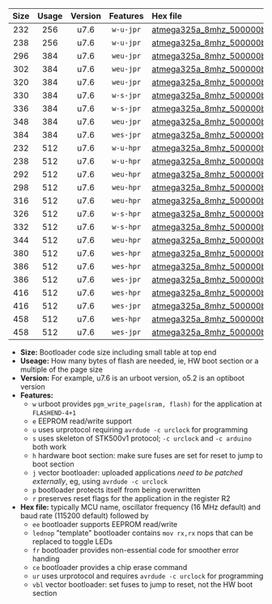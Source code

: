 |Size|Usage|Version|Features|Hex file|
|:-:|:-:|:-:|:-:|:--|
|232|256|u7.6|`w-u-jpr`|[atmega325a_8mhz_500000bps_ur_vbl.hex](https://raw.githubusercontent.com/stefanrueger/urboot/main//atmega325a_8mhz_500000bps_ur_vbl.hex)|
|238|256|u7.6|`w-u-jpr`|[atmega325a_8mhz_500000bps_lednop_ur_vbl.hex](https://raw.githubusercontent.com/stefanrueger/urboot/main//atmega325a_8mhz_500000bps_lednop_ur_vbl.hex)|
|296|384|u7.6|`weu-jpr`|[atmega325a_8mhz_500000bps_ee_ur_vbl.hex](https://raw.githubusercontent.com/stefanrueger/urboot/main//atmega325a_8mhz_500000bps_ee_ur_vbl.hex)|
|302|384|u7.6|`weu-jpr`|[atmega325a_8mhz_500000bps_ee_lednop_ur_vbl.hex](https://raw.githubusercontent.com/stefanrueger/urboot/main//atmega325a_8mhz_500000bps_ee_lednop_ur_vbl.hex)|
|320|384|u7.6|`weu-jpr`|[atmega325a_8mhz_500000bps_ee_lednop_fr_ur_vbl.hex](https://raw.githubusercontent.com/stefanrueger/urboot/main//atmega325a_8mhz_500000bps_ee_lednop_fr_ur_vbl.hex)|
|330|384|u7.6|`w-s-jpr`|[atmega325a_8mhz_500000bps_vbl.hex](https://raw.githubusercontent.com/stefanrueger/urboot/main//atmega325a_8mhz_500000bps_vbl.hex)|
|336|384|u7.6|`w-s-jpr`|[atmega325a_8mhz_500000bps_lednop_vbl.hex](https://raw.githubusercontent.com/stefanrueger/urboot/main//atmega325a_8mhz_500000bps_lednop_vbl.hex)|
|348|384|u7.6|`weu-jpr`|[atmega325a_8mhz_500000bps_ee_lednop_fr_ce_ur_vbl.hex](https://raw.githubusercontent.com/stefanrueger/urboot/main//atmega325a_8mhz_500000bps_ee_lednop_fr_ce_ur_vbl.hex)|
|384|384|u7.6|`wes-jpr`|[atmega325a_8mhz_500000bps_ee_vbl.hex](https://raw.githubusercontent.com/stefanrueger/urboot/main//atmega325a_8mhz_500000bps_ee_vbl.hex)|
|232|512|u7.6|`w-u-hpr`|[atmega325a_8mhz_500000bps_ur.hex](https://raw.githubusercontent.com/stefanrueger/urboot/main//atmega325a_8mhz_500000bps_ur.hex)|
|238|512|u7.6|`w-u-hpr`|[atmega325a_8mhz_500000bps_lednop_ur.hex](https://raw.githubusercontent.com/stefanrueger/urboot/main//atmega325a_8mhz_500000bps_lednop_ur.hex)|
|292|512|u7.6|`weu-hpr`|[atmega325a_8mhz_500000bps_ee_ur.hex](https://raw.githubusercontent.com/stefanrueger/urboot/main//atmega325a_8mhz_500000bps_ee_ur.hex)|
|298|512|u7.6|`weu-hpr`|[atmega325a_8mhz_500000bps_ee_lednop_ur.hex](https://raw.githubusercontent.com/stefanrueger/urboot/main//atmega325a_8mhz_500000bps_ee_lednop_ur.hex)|
|316|512|u7.6|`weu-hpr`|[atmega325a_8mhz_500000bps_ee_lednop_fr_ur.hex](https://raw.githubusercontent.com/stefanrueger/urboot/main//atmega325a_8mhz_500000bps_ee_lednop_fr_ur.hex)|
|326|512|u7.6|`w-s-hpr`|[atmega325a_8mhz_500000bps.hex](https://raw.githubusercontent.com/stefanrueger/urboot/main//atmega325a_8mhz_500000bps.hex)|
|332|512|u7.6|`w-s-hpr`|[atmega325a_8mhz_500000bps_lednop.hex](https://raw.githubusercontent.com/stefanrueger/urboot/main//atmega325a_8mhz_500000bps_lednop.hex)|
|344|512|u7.6|`weu-hpr`|[atmega325a_8mhz_500000bps_ee_lednop_fr_ce_ur.hex](https://raw.githubusercontent.com/stefanrueger/urboot/main//atmega325a_8mhz_500000bps_ee_lednop_fr_ce_ur.hex)|
|380|512|u7.6|`wes-hpr`|[atmega325a_8mhz_500000bps_ee.hex](https://raw.githubusercontent.com/stefanrueger/urboot/main//atmega325a_8mhz_500000bps_ee.hex)|
|386|512|u7.6|`wes-hpr`|[atmega325a_8mhz_500000bps_ee_lednop.hex](https://raw.githubusercontent.com/stefanrueger/urboot/main//atmega325a_8mhz_500000bps_ee_lednop.hex)|
|386|512|u7.6|`wes-jpr`|[atmega325a_8mhz_500000bps_ee_lednop_vbl.hex](https://raw.githubusercontent.com/stefanrueger/urboot/main//atmega325a_8mhz_500000bps_ee_lednop_vbl.hex)|
|416|512|u7.6|`wes-hpr`|[atmega325a_8mhz_500000bps_ee_lednop_fr.hex](https://raw.githubusercontent.com/stefanrueger/urboot/main//atmega325a_8mhz_500000bps_ee_lednop_fr.hex)|
|416|512|u7.6|`wes-jpr`|[atmega325a_8mhz_500000bps_ee_lednop_fr_vbl.hex](https://raw.githubusercontent.com/stefanrueger/urboot/main//atmega325a_8mhz_500000bps_ee_lednop_fr_vbl.hex)|
|458|512|u7.6|`wes-hpr`|[atmega325a_8mhz_500000bps_ee_lednop_fr_ce.hex](https://raw.githubusercontent.com/stefanrueger/urboot/main//atmega325a_8mhz_500000bps_ee_lednop_fr_ce.hex)|
|458|512|u7.6|`wes-jpr`|[atmega325a_8mhz_500000bps_ee_lednop_fr_ce_vbl.hex](https://raw.githubusercontent.com/stefanrueger/urboot/main//atmega325a_8mhz_500000bps_ee_lednop_fr_ce_vbl.hex)|

- **Size:** Bootloader code size including small table at top end
- **Useage:** How many bytes of flash are needed, ie, HW boot section or a multiple of the page size
- **Version:** For example, u7.6 is an urboot version, o5.2 is an optiboot version
- **Features:**
  + `w` urboot provides `pgm_write_page(sram, flash)` for the application at `FLASHEND-4+1`
  + `e` EEPROM read/write support
  + `u` uses urprotocol requiring `avrdude -c urclock` for programming
  + `s` uses skeleton of STK500v1 protocol; `-c urclock` and `-c arduino` both work
  + `h` hardware boot section: make sure fuses are set for reset to jump to boot section
  + `j` vector bootloader: uploaded applications *need to be patched externally*, eg, using `avrdude -c urclock`
  + `p` bootloader protects itself from being overwritten
  + `r` preserves reset flags for the application in the register R2
- **Hex file:** typically MCU name, oscillator frequency (16 MHz default) and baud rate (115200 default) followed by
  + `ee` bootloader supports EEPROM read/write
  + `lednop` "template" bootloader contains `mov rx,rx` nops that can be replaced to toggle LEDs
  + `fr` bootloader provides non-essential code for smoother error handing
  + `ce` bootloader provides a chip erase command
  + `ur` uses urprotocol and requires `avrdude -c urclock` for programming
  + `vbl` vector bootloader: set fuses to jump to reset, not the HW boot section
